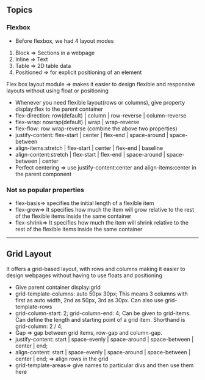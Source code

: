 ## Topics

### Flexbox
- Before flexbox, we had 4 layout modes
 1. Block => Sections in a webpage
 2. Inline => Text
 3. Table => 2D table data
 4. Positioned => for explicit positioning of an element

Flex box layout module => makes it easier to design flexible and responsive layouts without using float or positioning

- Whenever you need flexible layout(rows or columns), give property display:flex to the parent container
- flex-direction: row(default) | column | row-reverse | column-reverse
- flex-wrap: nowrap(default) | wrap | wrap-reverse
- flex-flow: row wrap-reverse (combine the above two properties)
- justify-content: flex-start | center | flex-end | space-around | space-between
- align-items:stretch | flex-start | center | flex-end | baseline
- align-content:stretch | flex-start | flex-end | space-around | space-between | center
- Perfect centering => use justify-content:center and align-items:center in the parent component

### Not so popular properties
- flex-basis=> specifies the initial length of a flexible item
- flex-grow=> It specifies how much the item will grow relative to the rest of the flexible items inside the same container
- flex-shrink=> It specifies how much the item will shrink relative to the rest of the flexible items inside the same container

---

## Grid Layout
It offers a grid-based layout, with rows and columns making it easier to design webpages without having to use floats and positioning

- Give parent container display:grid
- grid-template-columns: auto 50px 30px; This means 3 columns with first as auto width, 2nd as 50px, 3rd as 30px. Can also use grid-template-rows
- grid-column-start: 2; grid-column-end: 4; Can be given to grid-items. Can define the length and starting point of a grid item. Shorthand is grid-column: 2 / 4;
- Gap => gap between grid items, row-gap and column-gap.
- justify-content: start | space-evenly | space-around | space-between | center | end;
- align-content: start | space-evenly | space-around | space-between | center | end; => align rows in the grid
- grid-template-areas=> give names to particular divs and then use them here